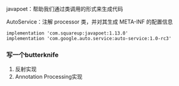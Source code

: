 javapoet：帮助我们通过类调用的形式来生成代码

AutoService：注解 processor 类，并对其生成 META-INF 的配置信息

```
implementation 'com.squareup:javapoet:1.13.0'
implementation 'com.google.auto.service:auto-service:1.0-rc3'
```

### 写一个butterknife

1. 反射实现
2. Annotation Processing实现

